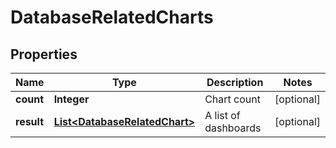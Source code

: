 # DatabaseRelatedCharts

## Properties
Name | Type | Description | Notes
------------ | ------------- | ------------- | -------------
**count** | **Integer** | Chart count |  [optional]
**result** | [**List&lt;DatabaseRelatedChart&gt;**](DatabaseRelatedChart.md) | A list of dashboards |  [optional]
